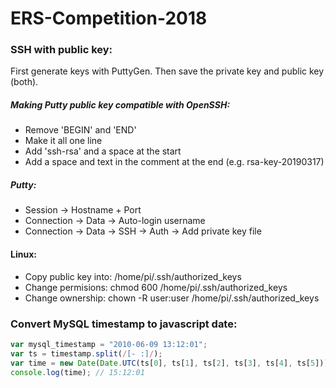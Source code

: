 # ERS-Competition-2018

### SSH with public key:
First generate keys with PuttyGen. Then save the private key and public key (both). 
##### Making Putty public key compatible with OpenSSH:
  - Remove 'BEGIN' and 'END'
  - Make it all one line
  - Add 'ssh-rsa' and a space at the start
  - Add a space and text in the comment at the end (e.g. rsa-key-20190317)
##### Putty:
  - Session -> Hostname + Port
  - Connection -> Data -> Auto-login username
  - Connection -> Data -> SSH -> Auth -> Add private key file
#### Linux:
  - Copy public key into: /home/pi/.ssh/authorized_keys
  - Change permisions: chmod 600 /home/pi/.ssh/authorized_keys
  - Change ownership: chown -R user:user /home/pi/.ssh/authorized_keys

### Convert MySQL timestamp to javascript date:
  ```javascript
  var mysql_timestamp = "2010-06-09 13:12:01";
  var ts = timestamp.split(/[- :]/);
  var time = new Date(Date.UTC(ts[0], ts[1], ts[2], ts[3], ts[4], ts[5])).toLocaleTimeString('sl-SI');
  console.log(time); // 15:12:01
  ```
